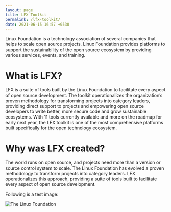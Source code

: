 ```yaml
---
layout: page
title: LFX Toolkit
permalink: /lfx-toolkit/
date: 2021-06-15 16:57 +0530
---
```

Linux Foundation is a technology association of several companies that helps to scale open source projects. Linux Foundation provides platforms to support the sustainability of the open source ecosystem by providing various services, events, and training.

# What is LFX?
LFX is a suite of tools built by the Linux Foundation to facilitate every aspect of open source development. The toolkit operationalizes the organization’s proven methodology for transforming projects into category leaders, providing direct support to projects and empowering open source developers to write better, more secure code and grow sustainable ecosystems.
With 11 tools currently available and more on the roadmap for early next year, the LFX toolkit is one of the most comprehensive platforms built specifically for the open technology ecosystem.

# Why was LFX created?
The world runs on open source, and projects need more than a version or source control system to scale. The Linux Foundation has evolved a proven methodology to transform projects into category leaders. LFX operationalizes this approach, providing a suite of tools built to facilitate every aspect of open source development.

Following is a test image:

![The Linux Foundation](../image/linux-foundation-open-source.jpg)
